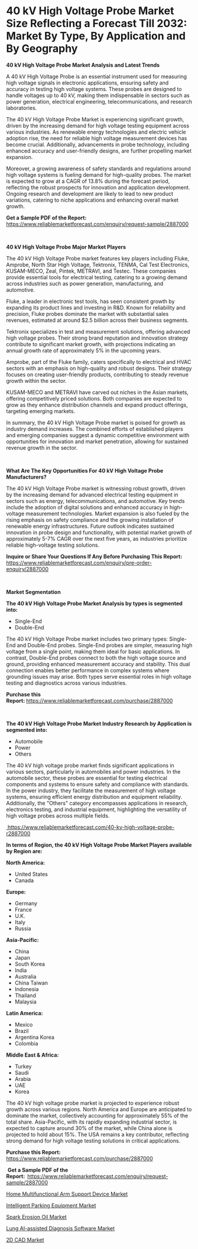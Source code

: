 <p><h1>40 kV High Voltage Probe Market Size Reflecting a Forecast Till 2032: Market By Type, By Application and By Geography</h1></p><p><strong>40 kV High Voltage Probe Market Analysis and Latest Trends</strong></p>
<p><p>A 40 kV High Voltage Probe is an essential instrument used for measuring high voltage signals in electronic applications, ensuring safety and accuracy in testing high voltage systems. These probes are designed to handle voltages up to 40 kV, making them indispensable in sectors such as power generation, electrical engineering, telecommunications, and research laboratories.</p><p>The 40 kV High Voltage Probe Market is experiencing significant growth, driven by the increasing demand for high voltage testing equipment across various industries. As renewable energy technologies and electric vehicle adoption rise, the need for reliable high voltage measurement devices has become crucial. Additionally, advancements in probe technology, including enhanced accuracy and user-friendly designs, are further propelling market expansion.</p><p>Moreover, a growing awareness of safety standards and regulations around high voltage systems is fueling demand for high-quality probes. The market is expected to grow at a CAGR of 13.8% during the forecast period, reflecting the robust prospects for innovation and application development. Ongoing research and development are likely to lead to new product variations, catering to niche applications and enhancing overall market growth.</p></p>
<p><strong>Get a Sample PDF of the Report:&nbsp;</strong> <a href="https://www.reliablemarketforecast.com/enquiry/request-sample/2887000?utm_campaign=1885&utm_medium=2&utm_source=Github&utm_content=ia&utm_term=13032025&utm_id=40-kv-high-voltage-probe">https://www.reliablemarketforecast.com/enquiry/request-sample/2887000</a></p>
<p>&nbsp;</p>
<p><strong>40 kV High Voltage Probe Major Market Players</strong></p>
<p><p>The 40 kV High Voltage Probe market features key players including Fluke, Amprobe, North Star High Voltage, Tektronix, TENMA, Cal Test Electronics, KUSAM-MECO, Zeal, Pintek, METRAVI, and Testec. These companies provide essential tools for electrical testing, catering to a growing demand across industries such as power generation, manufacturing, and automotive.</p><p>Fluke, a leader in electronic test tools, has seen consistent growth by expanding its product lines and investing in R&D. Known for reliability and precision, Fluke probes dominate the market with substantial sales revenues, estimated at around $2.5 billion across their business segments. </p><p>Tektronix specializes in test and measurement solutions, offering advanced high voltage probes. Their strong brand reputation and innovation strategy contribute to significant market growth, with projections indicating an annual growth rate of approximately 5% in the upcoming years.</p><p>Amprobe, part of the Fluke family, caters specifically to electrical and HVAC sectors with an emphasis on high-quality and robust designs. Their strategy focuses on creating user-friendly products, contributing to steady revenue growth within the sector.</p><p>KUSAM-MECO and METRAVI have carved out niches in the Asian markets, offering competitively priced solutions. Both companies are expected to grow as they enhance distribution channels and expand product offerings, targeting emerging markets.</p><p>In summary, the 40 kV High Voltage Probe market is poised for growth as industry demand increases. The combined efforts of established players and emerging companies suggest a dynamic competitive environment with opportunities for innovation and market penetration, allowing for sustained revenue growth in the sector.</p></p>
<p>&nbsp;</p>
<p><strong>What Are The Key Opportunities For 40 kV High Voltage Probe Manufacturers?</strong></p>
<p><p>The 40 kV High Voltage Probe market is witnessing robust growth, driven by the increasing demand for advanced electrical testing equipment in sectors such as energy, telecommunications, and automotive. Key trends include the adoption of digital solutions and enhanced accuracy in high-voltage measurement technologies. Market expansion is also fueled by the rising emphasis on safety compliance and the growing installation of renewable energy infrastructures. Future outlook indicates sustained innovation in probe design and functionality, with potential market growth of approximately 5-7% CAGR over the next five years, as industries prioritize reliable high-voltage testing solutions.</p></p>
<p><strong>Inquire or Share Your Questions If Any Before Purchasing This Report:</strong> <a href="https://www.reliablemarketforecast.com/enquiry/pre-order-enquiry/2887000?utm_campaign=1885&utm_medium=2&utm_source=Github&utm_content=ia&utm_term=13032025&utm_id=40-kv-high-voltage-probe">https://www.reliablemarketforecast.com/enquiry/pre-order-enquiry/2887000</a></p>
<p>&nbsp;</p>
<p><strong>Market Segmentation</strong></p>
<p><strong>The 40 kV High Voltage Probe Market Analysis by types is segmented into:</strong></p>
<p><ul><li>Single-End</li><li>Double-End</li></ul></p>
<p><p>The 40 kV High Voltage Probe market includes two primary types: Single-End and Double-End probes. Single-End probes are simpler, measuring high voltage from a single point, making them ideal for basic applications. In contrast, Double-End probes connect to both the high voltage source and ground, providing enhanced measurement accuracy and stability. This dual connection enables better performance in complex systems where grounding issues may arise. Both types serve essential roles in high voltage testing and diagnostics across various industries.</p></p>
<p><strong>Purchase this Report:&nbsp;</strong><a href="https://www.reliablemarketforecast.com/purchase/2887000?utm_campaign=1885&utm_medium=2&utm_source=Github&utm_content=ia&utm_term=13032025&utm_id=40-kv-high-voltage-probe">https://www.reliablemarketforecast.com/purchase/2887000</a></p>
<p>&nbsp;</p>
<p><strong>The 40 kV High Voltage Probe Market Industry Research by Application is segmented into:</strong></p>
<p><ul><li>Automobile</li><li>Power</li><li>Others</li></ul></p>
<p><p>The 40 kV high voltage probe market finds significant applications in various sectors, particularly in automobiles and power industries. In the automobile sector, these probes are essential for testing electrical components and systems to ensure safety and compliance with standards. In the power industry, they facilitate the measurement of high voltage systems, ensuring efficient energy distribution and equipment reliability. Additionally, the "Others" category encompasses applications in research, electronics testing, and industrial equipment, highlighting the versatility of high voltage probes across multiple fields.</p></p>
<p><a href="https://www.reliablemarketforecast.com/40-kv-high-voltage-probe-r2887000?utm_campaign=1885&utm_medium=2&utm_source=Github&utm_content=ia&utm_term=13032025&utm_id=40-kv-high-voltage-probe">&nbsp;https://www.reliablemarketforecast.com/40-kv-high-voltage-probe-r2887000</a></p>
<p><strong>In terms of Region, the 40 kV High Voltage Probe Market Players available by Region are:</strong></p>
<p>
    <p> <strong> North America: </strong>
        <ul>
            <li>United States</li>
            <li>Canada</li>
        </ul>
        </p> 
    <p> <strong> Europe: </strong>
        <ul>
            <li>Germany</li>
            <li>France</li>
            <li>U.K.</li>
            <li>Italy</li>
            <li>Russia</li>
        </ul>
        </p> 
    <p> <strong> Asia-Pacific: </strong>
        <ul>
            <li>China</li>
            <li>Japan</li>
            <li>South Korea</li>
            <li>India</li>
            <li>Australia</li>
            <li>China Taiwan</li>
            <li>Indonesia</li>
            <li>Thailand</li>
            <li>Malaysia</li>
        </ul>
        </p> 
    <p> <strong> Latin America: </strong>
        <ul>
            <li>Mexico</li>
            <li>Brazil</li>
            <li>Argentina Korea</li>
            <li>Colombia</li>
        </ul>
        </p> 
    <p> <strong> Middle East & Africa: </strong>
        <ul>
            <li>Turkey</li>
            <li>Saudi</li>
            <li>Arabia</li>
            <li>UAE</li>
            <li>Korea</li>
        </ul>
    </p>
    </p>
<p><p>The 40 kV high voltage probe market is projected to experience robust growth across various regions. North America and Europe are anticipated to dominate the market, collectively accounting for approximately 55% of the total share. Asia-Pacific, with its rapidly expanding industrial sector, is expected to capture around 30% of the market, while China alone is projected to hold about 15%. The USA remains a key contributor, reflecting strong demand for high voltage testing solutions in critical applications.</p></p>
<p><strong>Purchase this Report: </strong><a href="https://www.reliablemarketforecast.com/purchase/2887000?utm_campaign=1885&utm_medium=2&utm_source=Github&utm_content=ia&utm_term=13032025&utm_id=40-kv-high-voltage-probe">https://www.reliablemarketforecast.com/purchase/2887000</a></p>
<p>&nbsp;<strong>Get a Sample PDF of the Report:&nbsp;&nbsp;</strong><a href="https://www.reliablemarketforecast.com/enquiry/request-sample/2887000?utm_campaign=1885&utm_medium=2&utm_source=Github&utm_content=ia&utm_term=13032025&utm_id=40-kv-high-voltage-probe">https://www.reliablemarketforecast.com/enquiry/request-sample/2887000</a></p>
<p><strong></strong></p>
<p><p><a href="https://github.com/sofayahoo2023/Market-Research-Report-List-7/blob/main/home-multifunctional-arm-support-device-market.md?utm_campaign=1885&utm_medium=2&utm_source=Github&utm_content=ia&utm_term=13032025&utm_id=40-kv-high-voltage-probe">Home Multifunctional Arm Support Device Market</a></p><p><a href="https://github.com/melascalbirp/Market-Research-Report-List-1/blob/main/intelligent-parking-equipment-market.md?utm_campaign=1885&utm_medium=2&utm_source=Github&utm_content=ia&utm_term=13032025&utm_id=40-kv-high-voltage-probe">Intelligent Parking Equipment Market</a></p><p><a href="https://github.com/waackheidtn5/Market-Research-Report-List-1/blob/main/spark-erosion-oil-market.md?utm_campaign=1885&utm_medium=2&utm_source=Github&utm_content=ia&utm_term=13032025&utm_id=40-kv-high-voltage-probe">Spark Erosion Oil Market</a></p><p><a href="https://github.com/wwwkeltoum/Market-Research-Report-List-5/blob/main/lung-ai-assisted-diagnosis-software-market.md?utm_campaign=1885&utm_medium=2&utm_source=Github&utm_content=ia&utm_term=13032025&utm_id=40-kv-high-voltage-probe">Lung AI-assisted Diagnosis Software Market</a></p><p><a href="https://github.com/laroybarrize/Market-Research-Report-List-1/blob/main/2d-cad-market.md?utm_campaign=1885&utm_medium=2&utm_source=Github&utm_content=ia&utm_term=13032025&utm_id=40-kv-high-voltage-probe">2D CAD Market</a></p></p>